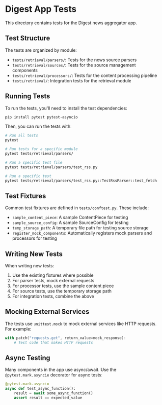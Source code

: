 # Digest App Tests

This directory contains tests for the Digest news aggregator app.

## Test Structure

The tests are organized by module:

- `tests/retrieval/parsers/`: Tests for the news source parsers
- `tests/retrieval/sources/`: Tests for the source management components
- `tests/retrieval/processors/`: Tests for the content processing pipeline
- `tests/retrieval/`: Integration tests for the retrieval module

## Running Tests

To run the tests, you'll need to install the test dependencies:

```bash
pip install pytest pytest-asyncio
```

Then, you can run the tests with:

```bash
# Run all tests
pytest

# Run tests for a specific module
pytest tests/retrieval/parsers/

# Run a specific test file
pytest tests/retrieval/parsers/test_rss.py

# Run a specific test
pytest tests/retrieval/parsers/test_rss.py::TestRssParser::test_fetch
```

## Test Fixtures

Common test fixtures are defined in `tests/conftest.py`. These include:

- `sample_content_piece`: A sample ContentPiece for testing
- `sample_source_config`: A sample SourceConfig for testing
- `temp_storage_path`: A temporary file path for testing source storage
- `register_mock_components`: Automatically registers mock parsers and processors for testing

## Writing New Tests

When writing new tests:

1. Use the existing fixtures where possible
2. For parser tests, mock external requests
3. For processor tests, use the sample content piece
4. For source tests, use the temporary storage path
5. For integration tests, combine the above

## Mocking External Services

The tests use `unittest.mock` to mock external services like HTTP requests. For example:

```python
with patch("requests.get", return_value=mock_response):
    # Test code that makes HTTP requests
```

## Async Testing

Many components in the app use async/await. Use the `@pytest.mark.asyncio` decorator for async tests:

```python
@pytest.mark.asyncio
async def test_async_function():
    result = await some_async_function()
    assert result == expected_value
``` 